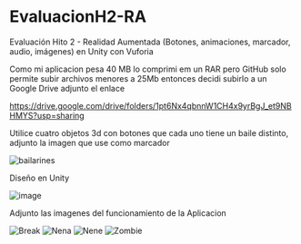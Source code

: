 # EvaluacionH2-RA
Evaluación Hito 2 - Realidad Aumentada (Botones, animaciones, marcador, audio, imágenes) en Unity con Vuforia 

Como mi aplicacion pesa 40 MB lo comprimi em un RAR pero GitHub solo permite subir archivos menores a 25Mb entonces decidi subirlo a un Google Drive adjunto el enlace

https://drive.google.com/drive/folders/1pt6Nx4qbnnW1CH4x9yrBgJ_et9NBHMYS?usp=sharing

Utilice cuatro objetos 3d con botones que cada uno tiene un baile distinto, adjunto la imagen que use como marcador

![bailarines](https://user-images.githubusercontent.com/45986551/132439639-1e89f8ca-77a4-442a-8bba-ef07676cb393.jpeg)

Diseño en Unity 

![image](https://user-images.githubusercontent.com/45986551/132444120-f35134d8-0784-4ef4-aa02-42bcc9c21e38.png)

Adjunto las imagenes del funcionamiento de la Aplicacion 

![Break](https://user-images.githubusercontent.com/45986551/132444283-ee82dac8-56b0-415b-b4a5-11e0c9c413f1.jpeg)
![Nena](https://user-images.githubusercontent.com/45986551/132444287-85e1db9b-9f31-4750-bbfa-348c41e7ffd6.jpeg)
![Nene](https://user-images.githubusercontent.com/45986551/132444288-50fbd093-d8c3-4cdb-a549-56610a848484.jpeg)
![Zombie](https://user-images.githubusercontent.com/45986551/132444289-41a3692c-d114-4c1f-a232-31c474f325ca.jpeg)




